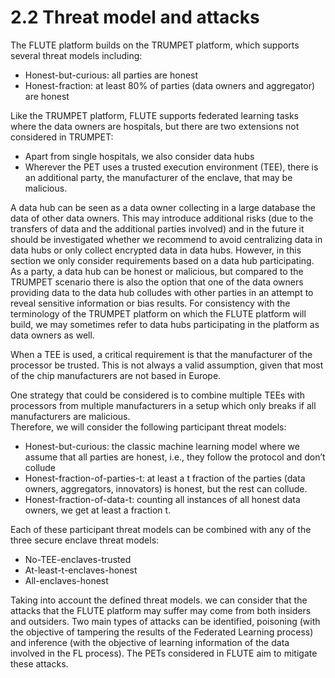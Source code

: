# 2.2 Threat model and attacks

The FLUTE platform builds on the TRUMPET platform, which supports several threat models including:
- Honest-but-curious: all parties are honest
- Honest-fraction: at least 80% of parties (data owners and aggregator) are honest

Like the TRUMPET platform, FLUTE supports federated learning tasks where the data owners are hospitals, but there are two extensions not considered in TRUMPET:
- Apart from single hospitals, we also consider data hubs
- Wherever the PET uses a trusted execution environment (TEE), there is an additional party, the manufacturer of the enclave, that may be malicious.

A data hub can be seen as a data owner collecting in a large database the data of other data owners. This may introduce additional risks (due to the transfers of data and the additional parties involved) and in the future it should be investigated whether we recommend to avoid centralizing data in data hubs or only collect encrypted data in data hubs. However, in this section we only consider requirements based on a data hub participating. As a party, a data hub can be honest or malicious, but compared to the TRUMPET scenario there is also the option that one of the data owners providing data to the data hub colludes with other parties in an attempt to reveal sensitive information or bias results. For consistency with the terminology of the TRUMPET platform on which the FLUTE platform will build, we may sometimes refer to data hubs participating in the platform as data owners as well.

When a TEE is used, a critical requirement is that the manufacturer of the processor be trusted.  This is not always a valid assumption, given that most of the chip manufacturers are not based in Europe.

One strategy that could be considered is to combine multiple TEEs with processors from multiple manufacturers in a setup which only breaks if all manufacturers are malicious.  
Therefore, we will consider the following participant threat models:
- Honest-but-curious: the classic machine learning model where we assume that all parties are honest, i.e., they follow the protocol and don’t collude
- Honest-fraction-of-parties-t: at least a t fraction of the parties (data owners, aggregators, innovators) is honest, but the rest can collude.  
- Honest-fraction-of-data-t: counting all instances of all honest data owners, we get at least a fraction t.

Each of these participant threat models can be combined with any of the three secure enclave threat models:
- No-TEE-enclaves-trusted
- At-least-t-enclaves-honest
- All-enclaves-honest

Taking into account the defined threat models. we can consider that the attacks that the FLUTE platform may suffer may come from both insiders and outsiders. Two main types of attacks can be identified, poisoning (with the objective of tampering the results of the Federated Learning process) and inference (with the objective of learning information of the data involved in the FL process). The PETs considered in FLUTE aim to mitigate these attacks.